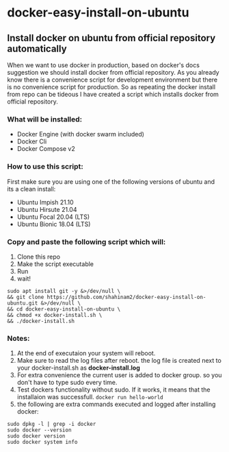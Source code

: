 # docker-easy-install-on-ubuntu
## Install docker on ubuntu from official repository automatically

When we want to use docker in production, based on docker's docs suggestion we should install docker from official repository.
As you already know there is a convenience script for development environment but there is no convenience script for production.
So as repeating the docker install from repo can be tideous I have created a script which installs docker from official repository.

### What will be installed:
- Docker Engine (with docker swarm included)
- Docker Cli
- Docker Compose v2

### **How to use this script:**
First make sure you are using one of the following versions of ubuntu and its a clean install:
- Ubuntu Impish 21.10
- Ubuntu Hirsute 21.04
- Ubuntu Focal 20.04 (LTS)
- Ubuntu Bionic 18.04 (LTS)

### Copy and paste the following script which will:
1. Clone this repo
2. Make the script executable
3. Run 
4. wait!
```
sudo apt install git -y &>/dev/null \
&& git clone https://github.com/shahinam2/docker-easy-install-on-ubuntu.git &>/dev/null \
&& cd docker-easy-install-on-ubuntu \
&& chmod +x docker-install.sh \
&& ./docker-install.sh
```

### **Notes:**
1. At the end of executaion your system will reboot.
2. Make sure to read the log files after reboot. the log file is created next to your docker-install.sh as **docker-install.log**
3. For extra convenience the current user is added to docker group. so you don't have to type sudo every time.
4. Test dockers functionality without sudo. If it works, it means that the installaion was successfull.
`docker run hello-world`
5. the following are extra commands executed and logged after installing docker:
```
sudo dpkg -l | grep -i docker
sudo docker --version
sudo docker version
sudo docker system info
```

